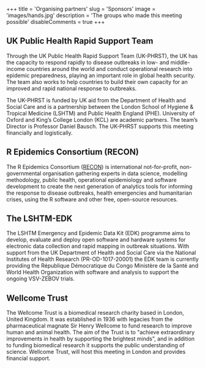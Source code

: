 +++
title = 'Organising partners'
slug = 'Sponsors'
image = 'images/hands.jpg'
description = 'The groups who made this meeting possible'
disableComments = true
+++




## UK Public Health Rapid Support Team

Through the UK Public Health Rapid Support Team (UK-PHRST), the UK has the capacity to respond rapidly to disease outbreaks in low- and middle-income countries around the world and conduct operational research into epidemic preparedness, playing an important role in global health security. The team also works to help countries to build their own capacity for an improved and rapid national response to outbreaks.

The UK-PHRST is funded by UK aid from the Department of Health and Social Care and is a partnership between the London School of Hygiene & Tropical Medicine (LSHTM) and Public Health England (PHE). University of Oxford and King’s College London (KCL) are academic partners. The team’s Director is Professor Daniel Bausch. The UK-PHRST supports this meeting financially and logistically. 


## R Epidemics Consortium (RECON)

The R Epidemics Consortium ([RECON](https://www.repidemicsconsortium.org/xs)) is
international not-for-profit, non-governmental organisation gathering experts in
data science, modelling methodology, public health, operational epidemiology and software development to create the next generation of analytics tools for informing the response to
disease outbreaks, health emergencies and humanitarian crises, using the R
software and other free, open-source resources.

## The LSHTM-EDK 

The LSHTM Emergency and Epidemic Data Kit (EDK) programme aims to develop, evaluate and deploy open software and hardware systems for electronic data collection and rapid mapping in outbreak situations. With support from the UK Department of Health and Social Care via the National Institutes of Health Research (PR-OD-1017-20001) the EDK team is currently providing the République Démocratique du Congo Ministère de la Santé and World Health Organization with software and analysis to support the ongoing VSV-ZEBOV trials. 

## Wellcome Trust

The Wellcome Trust is a biomedical research charity based in London, United Kingdom. It was established in 1936 with legacies from the pharmaceutical magnate Sir Henry Wellcome to fund research to improve human and animal health. The aim of the Trust is to "achieve extraordinary improvements in health by supporting the brightest minds", and in addition to funding biomedical research it supports the public understanding of science. Wellcome Trust, will host this meeting in London and provides financial support.



